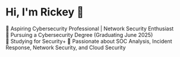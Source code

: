 # Hi, I'm Rickey 👋
🔹 Aspiring Cybersecurity Professional | Network Security Enthusiast  
🔹 Pursuing a Cybersecurity Degree (Graduating June 2025)  
🔹 Studying for Security+ 
🔹 Passionate about SOC Analysis, Incident Response, Network Security, and Cloud Security  



